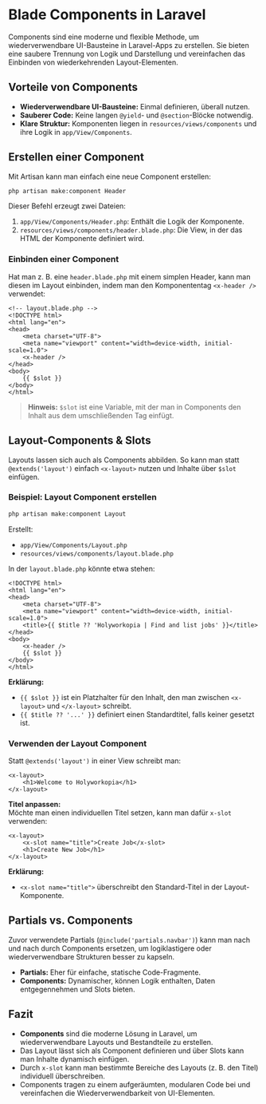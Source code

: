 # Blade Components in Laravel

Components sind eine moderne und flexible Methode, um wiederverwendbare UI-Bausteine in Laravel-Apps zu erstellen. Sie bieten eine saubere Trennung von Logik und Darstellung und vereinfachen das Einbinden von wiederkehrenden Layout-Elementen.

## Vorteile von Components

- **Wiederverwendbare UI-Bausteine:** Einmal definieren, überall nutzen.
- **Sauberer Code:** Keine langen `@yield`- und `@section`-Blöcke notwendig.
- **Klare Struktur:** Komponenten liegen in `resources/views/components` und ihre Logik in `app/View/Components`.

## Erstellen einer Component

Mit Artisan kann man einfach eine neue Component erstellen:

```bash
php artisan make:component Header
```

Dieser Befehl erzeugt zwei Dateien:

1. `app/View/Components/Header.php`: Enthält die Logik der Komponente.
2. `resources/views/components/header.blade.php`: Die View, in der das HTML der Komponente definiert wird.

### Einbinden einer Component

Hat man z. B. eine `header.blade.php` mit einem simplen Header, kann man diesen im Layout einbinden, indem man den Komponententag `<x-header />` verwendet:

```blade
<!-- layout.blade.php -->
<!DOCTYPE html>
<html lang="en">
<head>
    <meta charset="UTF-8">
    <meta name="viewport" content="width=device-width, initial-scale=1.0">
    <x-header />
</head>
<body>
    {{ $slot }}
</body>
</html>
```

> **Hinweis:** `$slot` ist eine Variable, mit der man in Components den Inhalt aus dem umschließenden Tag einfügt.

## Layout-Components & Slots

Layouts lassen sich auch als Components abbilden. So kann man statt `@extends('layout')` einfach `<x-layout>` nutzen und Inhalte über `$slot` einfügen.

### Beispiel: Layout Component erstellen

```bash
php artisan make:component Layout
```

Erstellt:
- `app/View/Components/Layout.php`
- `resources/views/components/layout.blade.php`

In der `layout.blade.php` könnte etwa stehen:

```blade
<!DOCTYPE html>
<html lang="en">
<head>
    <meta charset="UTF-8">
    <meta name="viewport" content="width=device-width, initial-scale=1.0">
    <title>{{ $title ?? 'Holyworkopia | Find and list jobs' }}</title>
</head>
<body>
    <x-header />
    {{ $slot }}
</body>
</html>
```

**Erklärung:**
- `{{ $slot }}` ist ein Platzhalter für den Inhalt, den man zwischen `<x-layout>` und `</x-layout>` schreibt.
- `{{ $title ?? '...' }}` definiert einen Standardtitel, falls keiner gesetzt ist.

### Verwenden der Layout Component

Statt `@extends('layout')` in einer View schreibt man:

```blade
<x-layout>
    <h1>Welcome to Holyworkopia</h1>
</x-layout>
```

**Titel anpassen:**  
Möchte man einen individuellen Titel setzen, kann man dafür `x-slot` verwenden:

```blade
<x-layout>
    <x-slot name="title">Create Job</x-slot>
    <h1>Create New Job</h1>
</x-layout>
```

**Erklärung:**
- `<x-slot name="title">` überschreibt den Standard-Titel in der Layout-Komponente.

## Partials vs. Components

Zuvor verwendete Partials (`@include('partials.navbar')`) kann man nach und nach durch Components ersetzen, um logiklastigere oder wiederverwendbare Strukturen besser zu kapseln.

- **Partials:** Eher für einfache, statische Code-Fragmente.
- **Components:** Dynamischer, können Logik enthalten, Daten entgegennehmen und Slots bieten.

## Fazit

- **Components** sind die moderne Lösung in Laravel, um wiederverwendbare Layouts und Bestandteile zu erstellen.
- Das Layout lässt sich als Component definieren und über Slots kann man Inhalte dynamisch einfügen.
- Durch `x-slot` kann man bestimmte Bereiche des Layouts (z. B. den Titel) individuell überschreiben.
- Components tragen zu einem aufgeräumten, modularen Code bei und vereinfachen die Wiederverwendbarkeit von UI-Elementen.